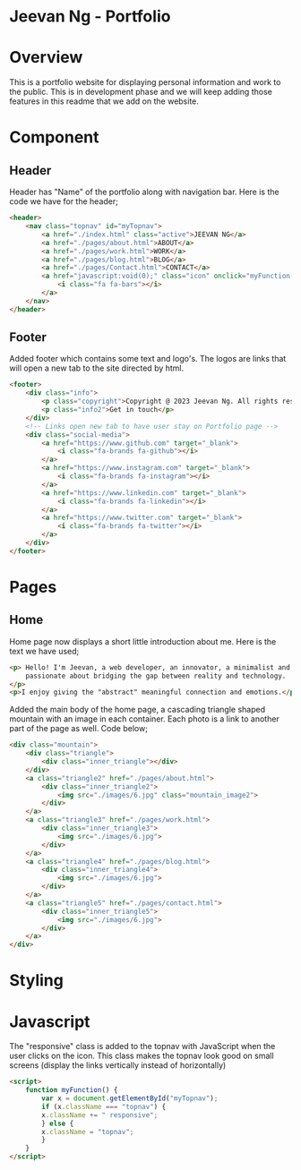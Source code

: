 # Jeevan Ng - Portfolio 

# Overview 

This is a portfolio website for displaying personal information and work to the public. This is in development phase and we will keep adding those features in this readme that we add on the website. 

# Component 

## Header
Header has "Name" of the portfolio along with navigation bar. Here is the code we have for the header; 

```html
<header>
    <nav class="topnav" id="myTopnav">
        <a href="./index.html" class="active">JEEVAN NG</a>
        <a href="./pages/about.html">ABOUT</a>
        <a href="./pages/work.html">WORK</a>
        <a href="./pages/blog.html">BLOG</a>
        <a href="./pages/Contact.html">CONTACT</a>
        <a href="javascript:void(0);" class="icon" onclick="myFunction()">
            <i class="fa fa-bars"></i>
        </a>
    </nav>
</header>
```
## Footer
Added footer which contains some text and logo's. The logos are links that will open a new tab to the site directed by html. 

```html
<footer>
    <div class="info">
        <p class="copyright">Copyright @ 2023 Jeevan Ng. All rights reserved.</p>
        <p class="info2">Get in touch</p>
    </div>
    <!-- Links open new tab to have user stay on Portfolio page -->
    <div class="social-media">
        <a href="https://www.github.com" target="_blank">
            <i class="fa-brands fa-github"></i>
        </a>
        <a href="https://www.instagram.com" target="_blank">
            <i class="fa-brands fa-instagram"></i>
        </a>
        <a href="https://www.linkedin.com" target="_blank">
            <i class="fa-brands fa-linkedin"></i>
        </a>
        <a href="https://www.twitter.com" target="_blank">
            <i class="fa-brands fa-twitter"></i>
        </a>
    </div>
</footer>
```
# Pages

## Home
Home page now displays a short little introduction about me. Here is the text we have used;
```html
<p> Hello! I'm Jeevan, a web developer, an innovator, a minimalist and a dreamer who is 
    passionate about bridging the gap between reality and technology.
</p>
<p>I enjoy giving the "abstract" meaningful connection and emotions.</p>
```

Added the main body of the home page, a cascading triangle shaped mountain with an image in each container. Each photo is a link to another part of the page as well. Code below;

```html
<div class="mountain">
    <div class="triangle">
        <div class="inner_triangle"></div>
    </div>
    <a class="triangle2" href="./pages/about.html">
        <div class="inner_triangle2">
            <img src="./images/6.jpg" class="mountain_image2">
        </div>
    </a>
    <a class="triangle3" href="./pages/work.html">
        <div class="inner_triangle3">
            <img src="./images/6.jpg">
        </div>
    </a>
    <a class="triangle4" href="./pages/blog.html">
        <div class="inner_triangle4">
            <img src="./images/6.jpg">
        </div>
    </a>
    <a class="triangle5" href="./pages/contact.html">
        <div class="inner_triangle5">
            <img src="./images/6.jpg">
        </div>
    </a>
</div>
```

# Styling 

# Javascript
The "responsive" class is added to the topnav with JavaScript when the user clicks on the icon. This class makes the topnav look good on small screens (display the links vertically instead of horizontally)

```html
<script>
    function myFunction() {
        var x = document.getElementById("myTopnav");
        if (x.className === "topnav") {
        x.className += " responsive";
        } else {
        x.className = "topnav";
        }
    }
</script>
```